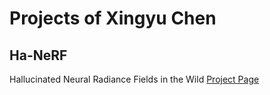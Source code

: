 # Projects of Xingyu Chen

## Ha-NeRF
Hallucinated Neural Radiance Fields in the Wild
[Project Page](https://rover-xingyu.github.io/Ha-NeRF)
